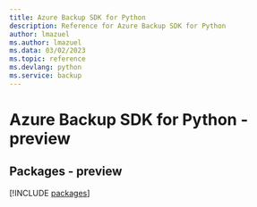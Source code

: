 ```yaml
---
title: Azure Backup SDK for Python
description: Reference for Azure Backup SDK for Python
author: lmazuel
ms.author: lmazuel
ms.data: 03/02/2023
ms.topic: reference
ms.devlang: python
ms.service: backup
---
```

# Azure Backup SDK for Python - preview
## Packages - preview
[!INCLUDE [packages](backup-index.md)]